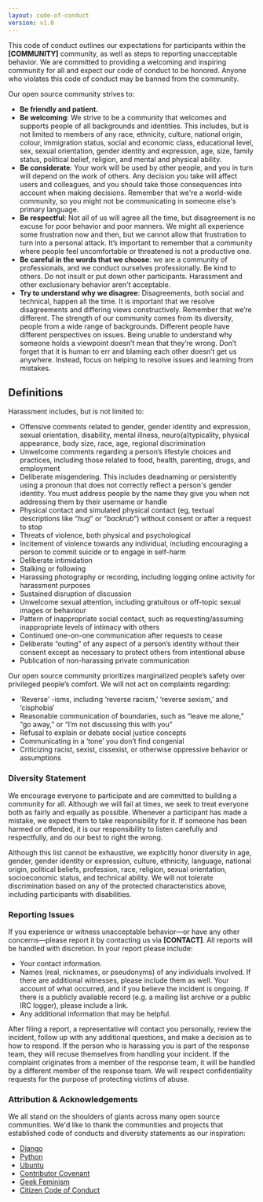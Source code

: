 ```yaml
---
layout: code-of-conduct
version: v1.0
---
```


This code of conduct outlines our expectations for participants within the **[COMMUNITY]** community, as well as steps to reporting unacceptable behavior. We are committed to providing a welcoming and inspiring community for all and expect our code of conduct to be honored. Anyone who violates this code of conduct may be banned from the community.

Our open source community strives to:

* **Be friendly and patient.**
* **Be welcoming**: We strive to be a community that welcomes and supports people of all backgrounds and identities. This includes, but is not limited to members of any race, ethnicity, culture, national origin, colour, immigration status, social and economic class, educational level, sex, sexual orientation, gender identity and expression, age, size, family status, political belief, religion, and mental and physical ability.
* **Be considerate**: Your work will be used by other people, and you in turn will depend on the work of others. Any decision you take will affect users and colleagues, and you should take those consequences into account when making decisions. Remember that we're a world-wide community, so you might not be communicating in someone else's primary language.
* **Be respectful**:  Not all of us will agree all the time, but disagreement is no excuse for poor behavior and poor manners. We might all experience some frustration now and then, but we cannot allow that frustration to turn into a personal attack. It’s important to remember that a community where people feel uncomfortable or threatened is not a productive one.
* **Be careful in the words that we choose**: we are a community of professionals, and we conduct ourselves professionally. Be kind to others. Do not insult or put down other participants. Harassment and other exclusionary behavior aren't acceptable.
* **Try to understand why we disagree**: Disagreements, both social and technical, happen all the time. It is important that we resolve disagreements and differing views constructively. Remember that we’re different. The strength of our community comes from its diversity, people from a wide range of backgrounds. Different people have different perspectives on issues. Being unable to understand why someone holds a viewpoint doesn’t mean that they’re wrong. Don’t forget that it is human to err and blaming each other doesn’t get us anywhere. Instead, focus on helping to resolve issues and learning from mistakes.

## Definitions

Harassment includes, but is not limited to:

- Offensive comments related to gender, gender identity and expression, sexual orientation, disability, mental illness, neuro(a)typicality, physical appearance, body size, race, age, regional discrimination
- Unwelcome comments regarding a person’s lifestyle choices and practices, including those related to food, health, parenting, drugs, and employment
- Deliberate misgendering. This includes deadnaming or persistently using a pronoun that does not correctly reflect a person's gender identity. You must address people by the name they give you when not addressing them by their username or handle
- Physical contact and simulated physical contact (eg, textual descriptions like “*hug*” or “*backrub*”) without consent or after a request to stop
- Threats of violence, both physical and psychological
- Incitement of violence towards any individual, including encouraging a person to commit suicide or to engage in self-harm
- Deliberate intimidation
- Stalking or following
- Harassing photography or recording, including logging online activity for harassment purposes
- Sustained disruption of discussion
- Unwelcome sexual attention, including gratuitous or off-topic sexual images or behaviour
- Pattern of inappropriate social contact, such as requesting/assuming inappropriate levels of intimacy with others
- Continued one-on-one communication after requests to cease
- Deliberate “outing” of any aspect of a person’s identity without their consent except as necessary to protect others from intentional abuse
- Publication of non-harassing private communication

Our open source community prioritizes marginalized people’s safety over privileged people’s comfort. We will not act on complaints regarding:

- ‘Reverse’ -isms, including ‘reverse racism,’ ‘reverse sexism,’ and ‘cisphobia’
- Reasonable communication of boundaries, such as “leave me alone,” “go away,” or “I’m not discussing this with you”
- Refusal to explain or debate social justice concepts
- Communicating in a ‘tone’ you don’t find congenial
- Criticizing racist, sexist, cissexist, or otherwise oppressive behavior or assumptions


### Diversity Statement

We encourage everyone to participate and are committed to building a community for all. Although we will fail at times, we seek to treat everyone both as fairly and equally as possible. Whenever a participant has made a mistake, we expect them to take responsibility for it. If someone has been harmed or offended, it is our responsibility to listen carefully and respectfully, and do our best to right the wrong.

Although this list cannot be exhaustive, we explicitly honor diversity in age, gender, gender identity or expression, culture, ethnicity, language, national origin, political beliefs, profession, race, religion, sexual orientation, socioeconomic status, and technical ability. We will not tolerate discrimination based on any of the protected
characteristics above, including participants with disabilities.

### Reporting Issues

If you experience or witness unacceptable behavior—or have any other concerns—please report it by contacting us via **[CONTACT]**. All reports will be handled with discretion. In your report please include:

- Your contact information.
- Names (real, nicknames, or pseudonyms) of any individuals involved. If there are additional witnesses, please
include them as well. Your account of what occurred, and if you believe the incident is ongoing. If there is a publicly available record (e.g. a mailing list archive or a public IRC logger), please include a link.
- Any additional information that may be helpful.

After filing a report, a representative will contact you personally, review the incident, follow up with any additional questions, and make a decision as to how to respond. If the person who is harassing you is part of the response team, they will recuse themselves from handling your incident. If the complaint originates from a member of the response team, it will be handled by a different member of the response team. We will respect confidentiality requests for the purpose of protecting victims of abuse.

### Attribution & Acknowledgements

We all stand on the shoulders of giants across many open source communities.  We'd like to thank the communities and projects that established code of conducts and diversity statements as our inspiration:

* [Django](https://www.djangoproject.com/conduct/reporting/)
* [Python](https://www.python.org/community/diversity/)
* [Ubuntu](http://www.ubuntu.com/about/about-ubuntu/conduct)
* [Contributor Covenant](http://contributor-covenant.org/)
* [Geek Feminism](http://geekfeminism.org/about/code-of-conduct/)
* [Citizen Code of Conduct](http://citizencodeofconduct.org/)

